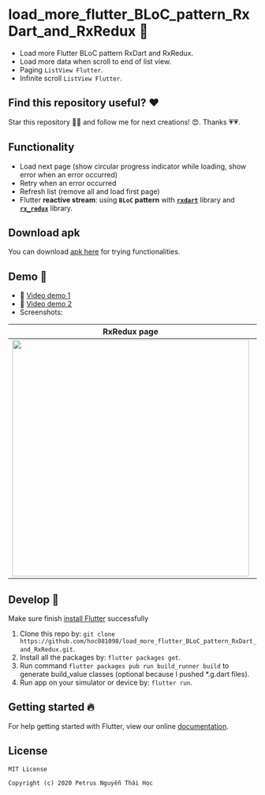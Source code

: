 # load_more_flutter_BLoC_pattern_RxDart_and_RxRedux 📱

- Load more Flutter BLoC pattern RxDart and RxRedux.
- Load more data when scroll to end of list view.
- Paging `ListView Flutter`.
- Infinite scroll `ListView Flutter`.

## Find this repository useful? ❤️

Star this repository 🌟🌟 and follow me for next creations! 😍. Thanks 💗💗.

## Functionality
-   Load next page (show circular progress indicator while loading, show error when an error occurred)
-   Retry when an error occurred
-   Refresh list (remove all and load first page)
-   Flutter **reactive stream**: using **`BLoC` pattern** with **[`rxdart`](https://pub.dev/packages/rxdart)** library and **[`rx_redux`](https://pub.dev/packages/rx_redux)** library.

## Download apk

You can download [apk here](https://github.com/hoc081098/hoc081098.github.io/blob/master/load_more/app-release.apk)
for trying functionalities.

## Demo 🎨

-   🎨 [Video demo 1](https://www.youtube.com/watch?v=YPlFaYw3CCE)
-   🎨 [Video demo 2](https://youtu.be/BX8p-v1fffw)
-   Screenshots:

| RxRedux page |  Comics page | Simple BLoC page |  Home page  |
| ------------- | -------------  | ------------- | ------------- |
|<img src="https://github.com/hoc081098/hoc081098.github.io/blob/master/load_more/rx_redux_screen.gif?raw=true" width="480" > |<img src="https://github.com/hoc081098/hoc081098.github.io/blob/master/load_more/comics_page.gif?raw=true" width="480" > |<img src="https://github.com/hoc081098/hoc081098.github.io/blob/master/load_more/demo_simple_bloc_1.gif?raw=true" width="480">|  <img src="https://github.com/hoc081098/hoc081098.github.io/blob/master/load_more/demo.gif?raw=true" width="480" > |

## Develop 👏

Make sure finish [install Flutter](https://flutter.io/get-started/install/) successfully

1.  Clone this repo by: `git clone https://github.com/hoc081098/load_more_flutter_BLoC_pattern_RxDart_and_RxRedux.git`.
2.  Install all the packages by: `flutter packages get`.
3.  Run command `flutter packages pub run build_runner build` to generate build_value classes (optional because I pushed *.g.dart files).
4.  Run app on your simulator or device by: `flutter run`.

## Getting started 🔥

For help getting started with Flutter, view our online
[documentation](https://flutter.io/).

## License

    MIT License
    
    Copyright (c) 2020 Petrus Nguyễn Thái Học